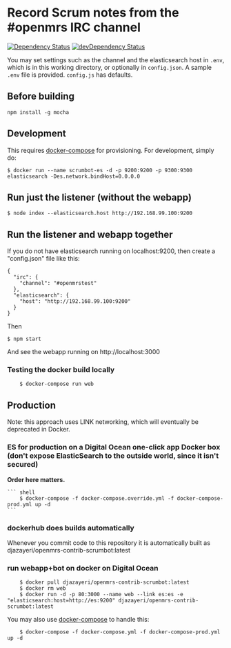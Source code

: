 # Record Scrum notes from the #openmrs IRC channel
[![Dependency Status](https://david-dm.org/djazayeri/openmrs-contrib-scrumbot.svg)](https://david-dm.org/djazayeri/openmrs-contrib-scrumbot) [![devDependency Status](https://david-dm.org/djazayeri/openmrs-contrib-scrumbot/dev-status.svg)](https://david-dm.org/djazayeri/openmrs-contrib-scrumbot#info=devDependencies)

You may set settings such as the channel and the elasticsearch host in `.env`, which is in this working directory, or optionally in `config.json`. A sample `.env` file is provided. `config.js` has defaults.

## Before building

    npm install -g mocha

## Development

This requires [docker-compose][] for provisioning. For development, simply do:

    $ docker run --name scrumbot-es -d -p 9200:9200 -p 9300:9300 elasticsearch -Des.network.bindHost=0.0.0.0

## Run just the listener (without the webapp)

    $ node index --elasticsearch.host http://192.168.99.100:9200

## Run the listener and webapp together

If you do not have elasticsearch running on localhost:9200, then create a "config.json" file like this:

    {
      "irc": {
        "channel": "#openmrstest"
      },
      "elasticsearch": {
        "host": "http://192.168.99.100:9200"
      }
    }

Then

    $ npm start

And see the webapp running on http://localhost:3000

### Testing the docker build locally

``` shell
    $ docker-compose run web
```

## Production

Note: this approach uses LINK networking, which will eventually be deprecated in Docker.

### ES for production on a Digital Ocean one-click app Docker box (don't expose ElasticSearch to the outside world, since it isn't secured)

**Order here matters.**

    ``` shell
        $ docker-compose -f docker-compose.override.yml -f docker-compose-prod.yml up -d
    ```
### dockerhub does builds automatically

Whenever you commit code to this repository it is automatically built as djazayeri/openmrs-contrib-scrumbot:latest

### run webapp+bot on docker on Digital Ocean

``` shell
    $ docker pull djazayeri/openmrs-contrib-scrumbot:latest
    $ docker rm web
    $ docker run -d -p 80:3000 --name web --link es:es -e "elasticsearch:host=http://es:9200" djazayeri/openmrs-contrib-scrumbot:latest
```

   You may also use [docker-compose][] to handle this:

``` shell
    $ docker-compose -f docker-compose.yml -f docker-compose-prod.yml up -d
```

[docker-compose]: https://docs.docker.com/compose/
